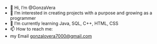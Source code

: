 - 👋 Hi, I’m @GonzaVera
- 👀 I’m interested in creating projects with a purpose and growing as a programmer
- 🌱 I’m currently learning Java, SQL, C++, HTML, CSS
- 📫 How to reach me:
- my Email gonzalovera7000@gmail.com

<!---
GonzaVera/GonzaVera is a ✨ special ✨ repository because its `README.md` (this file) appears on your GitHub profile.
You can click the Preview link to take a look at your changes.
--->

